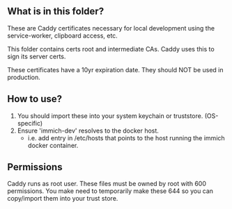 ## What is in this folder? 

These are Caddy certificates necessary for local development using the service-worker, clipboard access, etc. 

This folder contains certs root and intermediate CAs. Caddy uses this to sign its server certs.

These certificates have a 10yr expiration date. They should NOT be used in production. 

## How to use?
1. You should import these into your system keychain or truststore. (OS-specific)
2. Ensure 'immich-dev' resolves to the docker host.
    *  i.e. add entry in /etc/hosts that points to the host running the immich docker container. 

## Permissions
Caddy runs as root user. These files must be owned by root with 600 permissions. You make need to temporarily make these 644 so you can copy/import them into your trust store. 